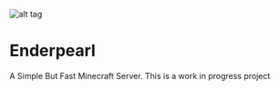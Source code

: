 ![alt tag](https://hydra-media.cursecdn.com/minecraft.gamepedia.com/5/5a/Ender_Pearl.png?version=162f0fb99c0f2fbf91847af2830320e8)
# Enderpearl
A Simple But Fast Minecraft Server.
This is a work in progress project
